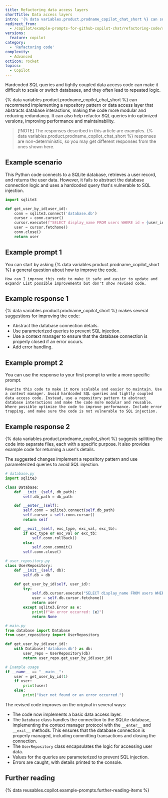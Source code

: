 ```yaml
---
title: Refactoring data access layers
shortTitle: Data access layers
intro: '{% data variables.product.prodname_copilot_chat_short %} can suggest ways to decouple your data access code from your business logic, making an application easier to maintain and scale.'
redirect_from:
  - /copilot/example-prompts-for-github-copilot-chat/refactoring-code/refactoring-data-access-layers
versions:
  feature: copilot
category:
  - 'Refactoring code'
complexity:
  - Advanced
octicon: rocket
topics:
  - Copilot
---
```


Hardcoded SQL queries and tightly coupled data access code can make it difficult to scale or switch databases, and they often lead to repeated logic.

{% data variables.product.prodname_copilot_chat_short %} can recommend implementing a repository pattern or data access layer that abstracts database interactions, making the code more modular and reducing redundancy. It can also help refactor SQL queries into optimized versions, improving performance and maintainability.

> [!NOTE] The responses described in this article are examples. {% data variables.product.prodname_copilot_chat_short %} responses are non-deterministic, so you may get different responses from the ones shown here.

## Example scenario

This Python code connects to a SQLite database, retrieves a user record, and returns the user data. However, it fails to abstract the database connection logic and uses a hardcoded query that's vulnerable to SQL injection.

```python
import sqlite3

def get_user_by_id(user_id):
    conn = sqlite3.connect('database.db')
    cursor = conn.cursor()
    cursor.execute(f"SELECT display_name FROM users WHERE id = {user_id}")
    user = cursor.fetchone()
    conn.close()
    return user
```

## Example prompt 1

You can start by asking {% data variables.product.prodname_copilot_short %} a general question about how to improve the code.

`How can I improve this code to make it safe and easier to update and expand? List possible improvements but don't show revised code.`

## Example response 1

{% data variables.product.prodname_copilot_short %} makes several suggestions for improving the code:

* Abstract the database connection details.
* Use parameterized queries to prevent SQL injection.
* Use a context manager to ensure that the database connection is properly closed if an error occurs.
* Add error handling.

## Example prompt 2

You can use the response to your first prompt to write a more specific prompt.

`Rewrite this code to make it more scalable and easier to maintain. Use a context manager. Avoid hardcoded SQL queries and tightly coupled data access code. Instead, use a repository pattern to abstract database interactions and make the code more modular and reusable. Where possible optimize the code to improve performance. Include error trapping, and make sure the code is not vulnerable to SQL injection.`

## Example response 2

{% data variables.product.prodname_copilot_short %} suggests splitting the code into separate files, each with a specific purpose. It also provides example code for returning a user's details.

The suggested changes implement a repository pattern and use parameterized queries to avoid SQL injection.

```python
# database.py
import sqlite3

class Database:
    def __init__(self, db_path):
        self.db_path = db_path

    def __enter__(self):
        self.conn = sqlite3.connect(self.db_path)
        self.cursor = self.conn.cursor()
        return self

    def __exit__(self, exc_type, exc_val, exc_tb):
        if exc_type or exc_val or exc_tb:
            self.conn.rollback()
        else:
            self.conn.commit()
        self.conn.close()

# user_repository.py
class UserRepository:
    def __init__(self, db):
        self.db = db

    def get_user_by_id(self, user_id):
        try:
            self.db.cursor.execute("SELECT display_name FROM users WHERE id = ?", (user_id,))
            user = self.db.cursor.fetchone()
            return user
        except sqlite3.Error as e:
            print(f"An error occurred: {e}")
            return None

# main.py
from database import Database
from user_repository import UserRepository

def get_user_by_id(user_id):
    with Database('database.db') as db:
        user_repo = UserRepository(db)
        return user_repo.get_user_by_id(user_id)

# Example usage
if __name__ == "__main__":
    user = get_user_by_id(1)
    if user:
        print(user)
    else:
        print("User not found or an error occurred.")
```

The revised code improves on the original in several ways:

* The code now implements a basic data access layer.
* The `Database` class handles the connection to the SQLite database, implementing the context manager protocol with the `__enter__` and `__exit__` methods. This ensures that the database connection is properly managed, including committing transactions and closing the connection.
* The `UserRepository` class encapsulates the logic for accessing user data.
* Values for the queries are parameterized to prevent SQL injection.
* Errors are caught, with details printed to the console.

## Further reading

{% data reusables.copilot.example-prompts.further-reading-items %}
